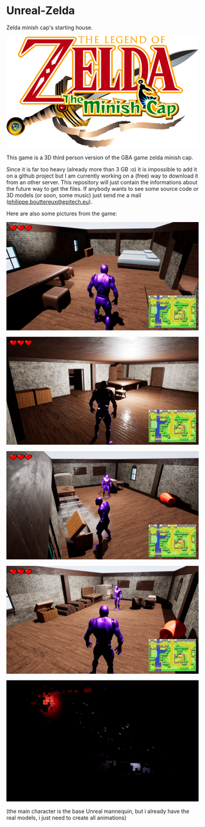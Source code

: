 # Unreal-Zelda
Zelda minish cap's starting house.

![alt text](./zeldaLogo.png)

This game is a 3D third person version of the GBA game zelda minish cap.

Since it is far too heavy (already more than 3 GB :o) it is impossible to add it on a github project
but I am currently working on a (free) way to download it from an other server.
This repository will just contain the informations about the future way to get the files.
If anybody wants to see some source code or 3D models (or soon, some music) just send me a mail (philippe.bouttereux@epitech.eu).

Here are also some pictures from the game:

![alt text](./bedRoom.png)

![alt text](./livingRoom.png)

![alt text](./forge1.png)

![alt text](./forge2.png)

![alt text](./sparks.gif)

(the main character is the base Unreal mannequin, but i already have the real models, i just need to create all animations)
